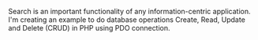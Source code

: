Search is an important functionality of any information-centric application. I'm creating an example to do database operations Create, Read, Update and Delete (CRUD) in PHP using PDO connection.
